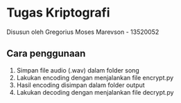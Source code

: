 # Tugas Kriptografi
Disusun oleh Gregorius Moses Marevson - 13520052

## Cara penggunaan
1. Simpan file audio (.wav) dalam folder song
2. Lakukan encoding dengan menjalankan file encrypt.py
3. Hasil encoding disimpan dalam folder output
4. Lakukan decoding dengan menjalankan file decrypt.py
